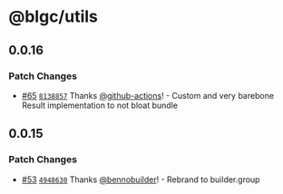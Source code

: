# @blgc/utils

## 0.0.16

### Patch Changes

- [#65](https://github.com/builder-group/community/pull/65) [`8138857`](https://github.com/builder-group/community/commit/8138857cd8a4b1a67153fd33938f9cd559476ec1) Thanks [@github-actions](https://github.com/apps/github-actions)! - Custom and very barebone Result implementation to not bloat bundle

## 0.0.15

### Patch Changes

- [#53](https://github.com/builder-group/community/pull/53) [`4948630`](https://github.com/builder-group/community/commit/49486304d29e85d9c1f065e0e71bf786e67a23af) Thanks [@bennobuilder](https://github.com/bennobuilder)! - Rebrand to builder.group
